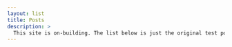 ```yaml
---
layout: list
title: Posts
description: >
  This site is on-building. The list below is just the original test posts of this template.
---
```

